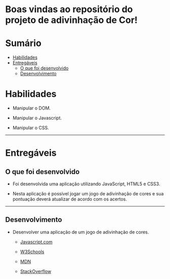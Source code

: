 # Boas vindas ao repositório do projeto de adivinhação de Cor!

# Sumário

- [Habilidades](#habilidades)
- [Entregáveis](#entregáveis)
  - [O que foi desenvolvido](#o-que-deverá-ser-desenvolvido)
  - [Desenvolvimento](#desenvolvimento)

# Habilidades

- Manipular o DOM.

- Manipular o Javascript.

- Manipular o CSS.

---

# Entregáveis

## O que foi desenvolvido

- Foi desenvolvida uma aplicação utilizando JavaScript, HTML5 e CSS3.

- Nesta aplicação é possível jogar um jogo de adivinhação de cores e sua pontuação deverá atualizar de acordo com os acertos.

---

## Desenvolvimento

- Desenvolver uma aplicação de um jogo de adivinhação de cores.

  * [Javascript.com](http://javascript.com/)

  * [W3Schools](https://www.w3schools.com/js/default.asp)

  * [MDN](https://developer.mozilla.org/pt-BR/docs/Web/JavaScript)

  * [StackOverflow](https://pt.stackoverflow.com/questions/tagged/javascript)
